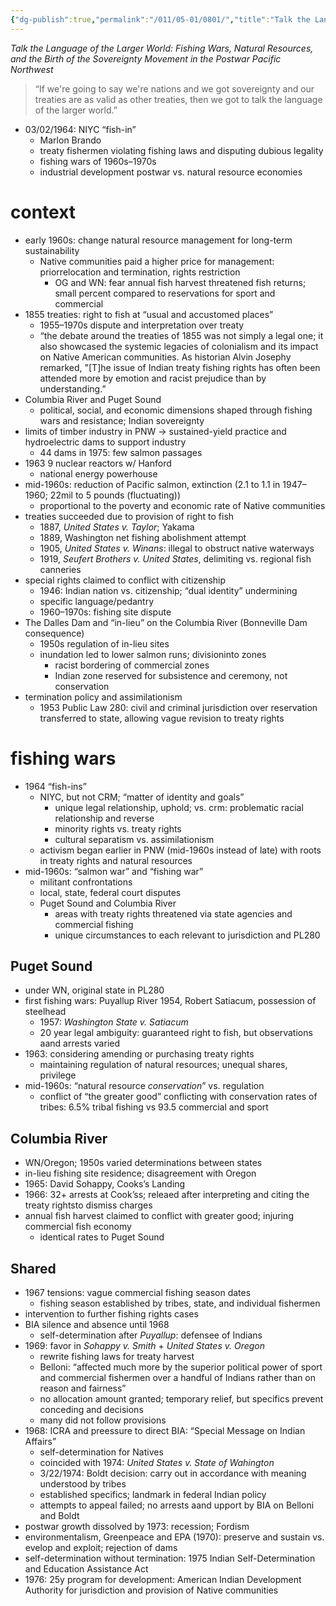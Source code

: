 ```yaml
---
{"dg-publish":true,"permalink":"/011/05-01/0801/","title":"Talk the Language of the Larger World","tags":["ETHNS350"]}
---
```


*Talk the Language of the Larger World: Fishing Wars, Natural Resources, and the Birth of the Sovereignty Movement in the Postwar Pacific Northwest*

> “If we're going to say we're nations and we got sovereignty and our treaties are as valid as other treaties, then we got to talk the language of the larger world.”
- 03/02/1964: NIYC “fish-in”
	- Marlon Brando
	- treaty fishermen violating fishing laws and disputing dubious legality
	- fishing wars of 1960s–1970s
	- industrial development postwar vs. natural resource economies
# context
- early 1960s: change natural resource management for long-term sustainability
	- Native communities paid a higher price for management:  priorrelocation and termination, rights restriction
		- OG and WN: fear annual fish harvest threatened fish returns; small percent compared to reservations for sport and commercial
- 1855 treaties: right to fish at “usual and accustomed places”
	- 1955–1970s dispute and interpretation over treaty
	- “the debate around the treaties of 1855 was not simply a legal one; it also showcased the systemic legacies of colonialism and its impact on Native American communities. As historian Alvin Josephy remarked, "\[T]he issue of Indian treaty fishing rights has often been attended more by emotion and racist prejudice than by understanding.”
- Columbia River and Puget Sound
	- political, social, and economic dimensions shaped through fishing wars and resistance; Indian sovereignty
- limits of timber industry in PNW → sustained-yield practice and hydroelectric dams to support industry
	- 44 dams in 1975: few salmon passages
- 1963 9 nuclear reactors w/ Hanford
	- national energy powerhouse
- mid-1960s: reduction of Pacific salmon, extinction (2.1 to 1.1 in 1947–1960; 22mil to 5 pounds (fluctuating))
	- proportional to the poverty and economic rate of Native communities
- treaties succeeded due to provision of right to fish
	- 1887, *United States v. Taylor*; Yakama
	- 1889, Washington net fishing abolishment attempt
	- 1905, *United States v. Winans*: illegal to obstruct native waterways
	- 1919, *Seufert Brothers v. United States*, delimiting vs. regional fish canneries
- special rights claimed to conflict with citizenship
	- 1946: Indian nation vs. citizenship; “dual identity” undermining
	- specific language/pedantry
	- 1960–1970s: fishing site dispute
- The Dalles Dam and “in-lieu” on the Columbia River (Bonneville Dam consequence)
	- 1950s regulation of in-lieu sites
	- inundation led to lower salmon runs; divisioninto zones
		- racist bordering of commercial zones
		- Indian zone reserved for subsistence and ceremony, not conservation
- termination policy and assimilationism
	- 1953 Public Law 280: civil and criminal jurisdiction over reservation transferred to state, allowing vague revision to treaty rights
# fishing wars
- 1964 “fish-ins”
	- NIYC, but not CRM; “matter of identity and goals”
		- unique legal relationship, uphold; vs. crm: problematic racial relationship and reverse
		- minority rights vs. treaty rights
		- cultural separatism vs. assimilationism
	- activism began earlier in PNW (mid-1960s instead of late) with roots in treaty rights and natural resources
- mid-1960s: “salmon war” and “fishing war”
	- militant confrontations
	- local, state, federal court disputes
	- Puget Sound and Columbia River
		- areas with treaty rights threatened via state agencies and commercial fishing
		- unique circumstances to each relevant to jurisdiction and PL280
## Puget Sound
- under WN, original state in PL280
- first fishing wars: Puyallup River 1954, Robert Satiacum, possession of steelhead
	- 1957: *Washington State v. Satiacum*
	- 20 year legal ambiguity: guaranteed right to fish, but observations aand arrests varied
- 1963: considering amending or purchasing treaty rights
	- maintaining regulation of natural resources; unequal shares, privilege
- mid-1960s: “natural resource *conservation*” vs. regulation
	- conflict of “the greater good” conflicting with conservation rates of tribes: 6.5% tribal fishing vs 93.5 commercial and sport
## Columbia River
- WN/Oregon; 1950s varied determinations between states
- in-lieu fishing site residence; disagreement with Oregon
- 1965: David Sohappy, Cooks’s Landing
- 1966: 32+ arrests at Cook’ss; releaed after interpreting and citing the treaty rightsto dismiss charges
- annual fish harvest claimed to conflict with greater good; injuring commercial fish economy
	- identical rates to Puget Sound
## Shared
- 1967 tensions: vague commercial fishing season dates
	- fishing season established by tribes, state, and individual fishermen
- intervention to further fishing rights cases
- BIA silence and absence until 1968
	- self-determination after *Puyallup*: defensee of Indians
- 1969: favor in *Sohappy v. Smith* + *United States v. Oregon*
	- rewrite fishing laws for treaty harvest
	- Belloni: “affected much more by the superior political power of sport and commercial fishermen over a handful of Indians rather than on reason and fairness”
	- no allocation amount granted; temporary relief, but specifics prevent conceding and decisions
	- many did not follow provisions
- 1968: ICRA and preessure to direct BIA: “Special Message on Indian Affairs”
	- self-determination for Natives
	- coincided with 1974: *United States v. State of Wahington*
	- 3/22/1974: Boldt decision: carry out in accordance with meaning understood by tribes
	- established specifics; landmark in federal Indian policy
	- attempts to appeal failed; no arrests aand upport by BIA on Belloni and Boldt
- postwar growth dissolved by 1973: recession; Fordism
- environmentalism, Greenpeace and EPA (1970): preserve and sustain vs. evelop and exploit; rejection of dams
- self-determination without termination: 1975 Indian Self-Determination and Education Assistance Act
- 1976: 25y program for development: American Indian Development Authority for jurisdiction and provision of Native communities
